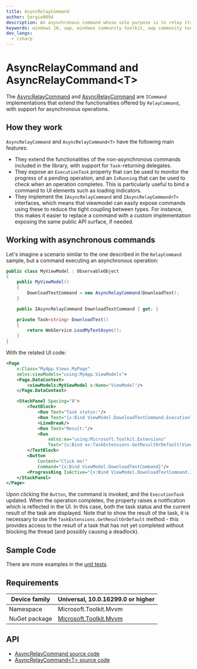 ```yaml
---
title: AsyncRelayCommand
author: Sergio0694
description: An asynchronous command whose sole purpose is to relay its functionality to other objects by invoking delegates
keywords: windows 10, uwp, windows community toolkit, uwp community toolkit, uwp toolkit, mvvm, componentmodel, property changed, notification, binding, command, delegate, net core, net standard
dev_langs:
  - csharp
---
```


# AsyncRelayCommand and AsyncRelayCommand&lt;T>

The [AsyncRelayCommand](https://docs.microsoft.com/dotnet/api/microsoft.toolkit.mvvm.input.AsyncRelayCommand) and [AsyncRelayCommand<T>](https://docs.microsoft.com/dotnet/api/microsoft.toolkit.mvvm.input.AsyncRelayCommand-1) are `ICommand` implementations that extend the functionalities offered by `RelayCommand`, with support for asynchronous operations.

## How they work

`AsyncRelayCommand` and `AsyncRelayCommand<T>` have the following main features:

- They extend the functionalities of the non-asynchronous commands included in the library, with support for `Task`-returning delegates.
- They expose an `ExecutionTask` property that can be used to monitor the progress of a pending operation, and an `IsRunning` that can be used to check when an operation completes. This is particularly useful to bind a command to UI elements such as loading indicators.
- They implement the `IAsyncRelayCommand` and `IAsyncRelayCommand<T>` interfaces, which means that viewmodel can easily expose commands using these to reduce the tight coupling between types. For instance, this makes it easier to replace a command with a custom implementation exposing the same public API surface, if needed.

## Working with asynchronous commands

Let's imagine a scenario similar to the one described in the `RelayCommand` sample, but a command executing an asynchronous operation:

```csharp
public class MyViewModel : ObservableObject
{
    public MyViewModel()
    {
        DownloadTextCommand = new AsyncRelayCommand(DownloadText);
    }

    public IAsyncRelayCommand DownloadTextCommand { get; }

    private Task<string> DownloadText()
    {
        return WebService.LoadMyTextAsync();
    }
}
```

With the related UI code:

```xml
<Page
    x:Class="MyApp.Views.MyPage"
    xmlns:viewModels="using:MyApp.ViewModels">
    <Page.DataContext>
        <viewModels:MyViewModel x:Name="ViewModel"/>
    </Page.DataContext>

    <StackPanel Spacing="8">
        <TextBlock>
            <Run Text="Task status:"/>
            <Run Text="{x:Bind ViewModel.DownloadTextCommand.ExecutionTask.Status, Mode=OneWay}"/>
            <LineBreak/>
            <Run Text="Result:"/>
            <Run
                xmlns:ex="using:Microsoft.Toolkit.Extensions"
                Text="{x:Bind ex:TaskExtensions.GetResultOrDefault(ViewModel.DownloadTextCommand.ExecutionTask), Mode=OneWay}"/>
        </TextBlock>
        <Button
            Content="Click me!"
            Command="{x:Bind ViewModel.DownloadTextCommand}"/>
        <ProgressRing IsActive="{x:Bind ViewModel.DownloadTextCommand.IsRunning, Mode=OneWay}"/>
    </StackPanel>
</Page>
```

Upon clicking the `Button`, the command is invoked, and the `ExecutionTask` updated. When the operation completes, the property raises a notification which is reflected in the UI. In this case, both the task status and the current result of the task are displayed. Note that to show the result of the task, it is necessary to use the `TaskExtensions.GetResultOrDefault` method - this provides access to the result of a task that has not yet completed without blocking the thread (and possibly causing a deadlock).

## Sample Code

There are more examples in the [unit tests](https://github.com/Microsoft/WindowsCommunityToolkit//blob/master/UnitTests/UnitTests.Shared/Mvvm).

## Requirements

| Device family | Universal, 10.0.16299.0 or higher |
| --- | --- |
| Namespace | Microsoft.Toolkit.Mvvm |
| NuGet package | [Microsoft.Toolkit.Mvvm](https://www.nuget.org/packages/Microsoft.Toolkit.Mvvm/) |

## API

* [AsyncRelayCommand source code](https://github.com/Microsoft/WindowsCommunityToolkit//blob/master/Microsoft.Toolkit.Mvvm/Input/AsyncRelayCommand.cs)
* [AsyncRelayCommand&lt;T> source code](https://github.com/Microsoft/WindowsCommunityToolkit//blob/master/Microsoft.Toolkit.Mvvm/Input/AsyncRelayCommand{T}.cs)
